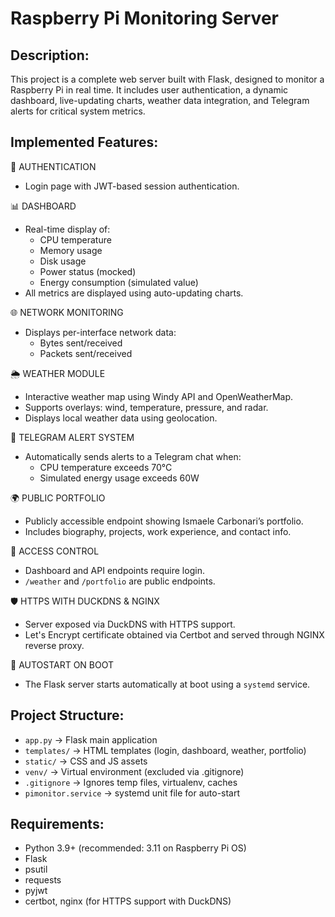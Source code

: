 # Raspberry Pi Monitoring Server

Description:
------------
This project is a complete web server built with Flask, designed to monitor a Raspberry Pi in real time. It includes user authentication, a dynamic dashboard, live-updating charts, weather data integration, and Telegram alerts for critical system metrics.

Implemented Features:
---------------------

🔐 AUTHENTICATION
- Login page with JWT-based session authentication.

📊 DASHBOARD
- Real-time display of:
  - CPU temperature
  - Memory usage
  - Disk usage
  - Power status (mocked)
  - Energy consumption (simulated value)
- All metrics are displayed using auto-updating charts.

🌐 NETWORK MONITORING
- Displays per-interface network data:
  - Bytes sent/received
  - Packets sent/received

🌦️ WEATHER MODULE
- Interactive weather map using Windy API and OpenWeatherMap.
- Supports overlays: wind, temperature, pressure, and radar.
- Displays local weather data using geolocation.

🚨 TELEGRAM ALERT SYSTEM
- Automatically sends alerts to a Telegram chat when:
  - CPU temperature exceeds 70°C
  - Simulated energy usage exceeds 60W

🌍 PUBLIC PORTFOLIO
- Publicly accessible endpoint showing Ismaele Carbonari’s portfolio.
- Includes biography, projects, work experience, and contact info.

🔐 ACCESS CONTROL
- Dashboard and API endpoints require login.
- `/weather` and `/portfolio` are public endpoints.

🛡️ HTTPS WITH DUCKDNS & NGINX
- Server exposed via DuckDNS with HTTPS support.
- Let's Encrypt certificate obtained via Certbot and served through NGINX reverse proxy.

👟 AUTOSTART ON BOOT
- The Flask server starts automatically at boot using a `systemd` service.

Project Structure:
------------------
- `app.py`         → Flask main application
- `templates/`     → HTML templates (login, dashboard, weather, portfolio)
- `static/`        → CSS and JS assets
- `venv/`          → Virtual environment (excluded via .gitignore)
- `.gitignore`     → Ignores temp files, virtualenv, caches
- `pimonitor.service` → systemd unit file for auto-start

Requirements:
-------------
- Python 3.9+ (recommended: 3.11 on Raspberry Pi OS)
- Flask
- psutil
- requests
- pyjwt
- certbot, nginx (for HTTPS support with DuckDNS)
